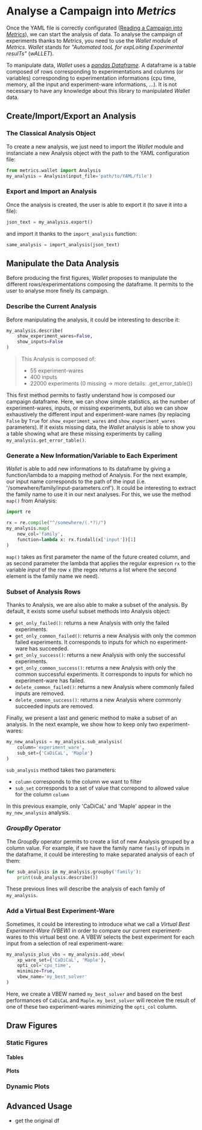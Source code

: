 # Analyse a Campaign into *Metrics*

Once the YAML file is correctly configurated ([Reading a Campaign into *Metrics*](scalpel-config.md)), we can start the analysis of data.
To analyse the campaign of experiments thanks to *Metrics*, 
you need to use the *Wallet* module of *Metrics*.
*Wallet* stands for *"Automated tooL for expLoiting Experimental resulTs"*
(*wALLET*).

To manipulate data, *Wallet* uses a [*pandas Dataframe*](https://pandas.pydata.org/). 
A dataframe is a table composed of rows corresponding to experimentations and columns (or variables) corresponding to experimentation informations (cpu time, memory, all the input and experiment-ware informations, ...).
It is not necessary to have any knowledge about this library to manipulated *Wallet* data.

## Create/Import/Export an Analysis

### The Classical Analysis Object

To create a new analysis, we just need to import the *Wallet* module and instanciate a new Analysis object with the path to the YAML configuration file:

```python
from metrics.wallet import Analysis
my_analysis = Analysis(input_file='path/to/YAML/file')
```

### Export and Import an Analysis

Once the analysis is created, the user is able to export it (to save it into a file):

```python
json_text = my_analysis.export()
```

and import it thanks to the `import_analysis` function:

```python
same_analysis = import_analysis(json_text)
```

## Manipulate the Data Analysis

Before producing the first figures, *Wallet* proposes to manipulate the different rows/experimentations composing the dataframe. It permits to the user to analyse more finely its campaign.

### Describe the Current Analysis

Before manipulating the analysis, it could be interesting to describe it:

```python
my_analysis.describe(
	show_experiment_wares=False,
	show_inputs=False
)
```

>This Analysis is composed of:
>- 55 experiment-wares 
>- 400 inputs
>- 22000 experiments (0 missing -> more details: <Analysis>.get_error_table())

This first method permits to fastly understand how is composed our campaign dataframe. Here, we can show simple statistics, as the number of experiment-wares, inputs, or missing experiments, but also we can show exhaustively the different input and experiment-ware names (by replacing `False` by `True` for `show_experiment_wares` and `show_experiment_wares` parameters). If it exists missing data, the *Wallet* analysis is able to show you a table showing what are these missing experiments by calling `my_analysis.get_error_table()`.

### Generate a New Information/Variable to Each Experiment

*Wallet* is able to add new informations to its dataframe by giving a function/lambda to a mapping method of Analysis. For the next example, our input name corresponds to the path of the input (i.e. '/somewhere/family/input-parameters.cnf'). It could be interesting to extract the family name to use it in our next analyses. For this, we use the method `map()` from Analysis:

```python
import re

rx = re.compile("^/somewhere/(.*?)/")
my_analysis.map(
	new_col='family', 
	function=lambda x: rx.findall(x['input'])[1]
)
```

`map()` takes as first parameter the name of the future created column, and as second parameter the lambda that applies the regular expresion `rx` to the variable *input* of the row `x` (the regex returns a list where the second element is the family name we need).


### Subset of Analysis Rows

Thanks to Analysis, we are also able to make a subset of the analysis. By default, it exists some useful subset methods into Analysis object:

+ `get_only_failed()`: returns a new Analysis with only the failed experiments.
+ `get_only_common_failed()`: returns a new Analysis with only the common failed experiments. It corresponds to inputs for which no experiment-ware has succeeded.
+ `get_only_success()`: returns a new Analysis with only the successful experiments.
+ `get_only_common_success()`: returns a new Analysis with only the common successful experiments. It corresponds to inputs for which no experiment-ware has failed.
+ `delete_common_failed()`: returns a new Analysis where commonly failed inputs are removed.
+ `delete_common_success()`: returns a new Analysis where commonly succeeded inputs are removed.

Finally, we present a last and generic method to make a subset of an analysis. In the next example, we show how to keep only two experiment-wares:

```python
my_new_analysis = my_analysis.sub_analysis(
	column='experiment_ware', 
	sub_set={'CaDiCaL', 'Maple'}
)
```

`sub_analysis` method takes two parameters:
- `column` corresponds to the column we want to filter
- `sub_set` corresponds to a set of value that correpond to allowed value for the column `column`

In this previous example, only 'CaDiCaL' and 'Maple' appear in the `my_new_analysis` analysis.

### *GroupBy* Operator

The *GroupBy* operator permits to create a list of new Analysis grouped by a column value. For example, if we have the family name `family` of inputs in the dataframe, it could be interesting to make separated analysis of each of them:

```python
for sub_analysis in my_analysis.groupby('family'):
	print(sub_analysis.describe())
```

These previous lines will describe the analysis of each family of `my_analysis`.

### Add a Virtual Best Experiment-Ware

Sometimes, it could be interesting to introduce what we call a *Virtual Best Experiment-Ware (VBEW)* in order to compare our current experiment-wares to this virtual best one. A VBEW selects the best experiment for each input from a selection of real experiment-ware:

```python
my_analysis_plus_vbs = my_analysis.add_vbew(
	xp_ware_set={'CaDiCaL', 'Maple'}, 
	opti_col='cpu_time',
	minimize=True,
	vbew_name='my_best_solver'
)
```

Here, we create a VBEW named `my_best_solver` and based on the best performances of `CaDiCaL` and `Maple`. `my_best_solver` will receive the result of one of these two experiment-wares minimizing the `opti_col` column.

## Draw Figures

### Static Figures

#### Tables

#### Plots

### Dynamic Plots

## Advanced Usage

+ get the original df